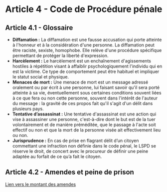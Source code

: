 # Article 4 - Code de Procédure pénale


## Article 4.1 - Glossaire
* **Diffamation :** La diffamation est une fausse accusation qui porte atteinte à l'honneur et à la considération d'une personne. La diffamation peut être raciste, sexiste, homophobe. Elle relève d'une procédure spécifique permettant de protéger la liberté d'expression.
* **Harcèlement :** Le harcèlement est un enchaînement d'agissements hostiles à répétition visant à affaiblir psychologiquement l'individu qui en est la victime. Ce type de comportement peut être habituel et impliquer le statut social et physique.
* **Menaces de mort :** Une menace de mort est un message adressé oralement ou par écrit à une personne, lui faisant savoir qu'il sera porté atteinte à sa vie, éventuellement sous certaines conditions souvent liées à ce que fera ou non cette personne, souvent dans l'intérêt de l'auteur du message : la gravité de ces propos fait qu'il s'agit d'un délit dans plusieurs pays.
* **Tentative d’assassinat :** Une tentative d'assassinat est une action qui vise à assassiner une personne, c'est-à-dire dont le but est de la tuer volontairement et de manière préméditée, que le passage à l'acte soit effectif ou non et que la mort de la personne visée ait effectivement lieu ou non.
* **Jurisprudence :**
En cas de prise en flagrant délit d’un citoyen commettant une infraction non définie dans le code pénal, le LSPD se réserve le droit, de concert avec le procureur de définir une peine adaptée au forfait de ce qu’a fait le citoyen.


## Article 4.2 - Amendes et peine de prison
[Lien vers le montant des amendes](/Amendes)
